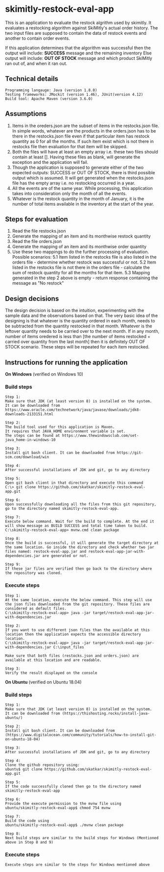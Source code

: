 # skimitly-restock-eval-app
This is an application to evaluate the restock algrithm used by skimitly. It evaluates a restocking algorithm against SkiMitly's actual order history. The two input files are supposed to contain the data of restock events and another to contain order events.

If this application determines that the algorithm was successful then the output will include:
	__SUCCESS__ message and the remaining inventory
Else output will include:
	__OUT OF STOCK__ message and which product SkiMitly ran out of, and when it ran out.
	
## Technical details
	Programming langauge: Java (version 1.8.0)
	Testing frameworks: JMockit (version 1.46), JUnit(version 4.12)
	Build tool: Apache Maven (version 3.6.0)
	
## Assumptions
1. Items in the oreders.json are the subset of items in the restocks.json file. In simple words, whatever are the products in the orders.json has to be there in the restocks.json file even if that particular item has restock quantity as 0 for all the months. If such item exist which is not there in restocks file then evaluation for that item will be skipped.
2. Both the files will have at least an empty array i.e. these two files should contain at least []. Having these files as blank, will generate the exception and the application will fail.
3. Though the application is supposed to generate either of the two expected outputs: SUCCESS or OUT OF STOCK, there is third possible output which is assumed. It will get generated when the restocks.json file has the empty array i.e. no restocking occurred in a year.
4. All the events are of the same year. While processing, this application takes into consideration only the month of all the events.
5. Whatever is the restock quantity in the month of January, it is the number of total items available in the inventory at the start of the year.

## Steps for evaluation
1. Read the file restocks.json
2. Generate the mapping of an item and its monthwise restock quantity
3. Read the file orders.json
4. Generate the mapping of an item and its monthwise order quantity
5. Use these two mappings to do the further processing of evaluation. Possible scenarios:
5.1 Item listed in the restocks file is also listed in the orders file - determine whether restock was successful or not. 
5.2 Item listed in the restocks file is not there in the orders file - calculate the sum of restock quantity for all the months for that item.
5.3 Mapping generated in the step 2 above is empty - return response containing the message as "No restock"


## Design decisions
The design decision is based on the intuition, experimenting with the sample data and the observations based on that. The very basic idea of the designing is that whatever is the quantity ordered in each month, needs to be subtracted from the quantity restocked in that month. Whatever is the leftover quantity needs to be carried over to the next month. If in any month, number of items oredered is less than [the number of items restocked + carried over quantity from the last month] then it is definitely OUT OF STOCK scenario. These steps will be repeated for each item restocked. 

## Instructions for running the application

**On Windows** (verified on Windows 10)

### Build steps
		
	Step 1:
	Make sure that JDK (at least version 8) is installed on the system. 
	It can be downloaded from https://www.oracle.com/technetwork/java/javase/downloads/jdk8-downloads-2133151.html
	
	Step 2:
	The build tool used for this application is Maven. 
	It requires that JAVA_HOME environment variable is set. 
	The steps can be found at https://www.thewindowsclub.com/set-java_home-in-windows-10
	
	Step 3:
	Install git bash client. It can be downloaded from https://git-scm.com/download/win
	
	Step 4:
	After successful installations of JDK and git, go to any directory
	
	Step 5:
	Open git bash client in that directory and execute this command
	C:\> git clone https://github.com/skatkar/skimitly-restock-eval-app.git
	
	Step 6:
	Upon successfully downloading all the files from this git repository, go to the directory named skimitly-restock-eval-app.
	
	Step 7:
	Execute below command. Wait for the build to complete. At the end it will show message as BUILD SUCCESS and total time taken to build.
	C:\skimitly-restock-eval-app> mvnw.cmd clean package
	
	Step 8:
	Once the build is successful, it will generate the target directory at the same location. Go inside the directory and check whether two jar files named: restock-eval-app.jar and restock-eval-app-jar-with-dependencies.jar are generated or not.
	
	Step 9:
	If these jar files are verified then go back to the directory where the repository was cloned.
	
### Execute steps

	Step 1:
	At the same location, execute the below command. This step will use the json files downloaded from the git repository. These files are considered as default files.
	C:\skimitly-restock-eval-app> java -jar target/restock-eval-app-jar-with-dependencies.jar
			
	Step 2:
	If you want to use different json files than the available at this location then the application expects the accessible directory location.
	C:\skimitly-restock-eval-app> java -jar target/restock-eval-app-jar-with-dependencies.jar C:\input_files
	
	Make sure that both files (restocks.json and orders.json) are available at this location and are readable.
	
	Step 3:
	Verify the result displayed on the console
	
**On Ubuntu** (verified on Ubuntu 18.04)
### Build steps
		
	Step 1:
	Make sure that JDK (at least version 8) is installed on the system. 
	It can be downloaded from (https://thishosting.rocks/install-java-ubuntu/)
	
	Step 2:
	Install git bash client. It can be downloaded from (https://www.digitalocean.com/community/tutorials/how-to-install-git-on-ubuntu-18-04)
	
	Step 3:
	After successful installations of JDK and git, go to any directory
	
	Step 4:
	Clone the github repository using:
	ubuntu$ git clone https://github.com/skatkar/skimitly-restock-eval-app.git
			
	Step 5:
	If the code successfully cloned then go to the directory named skimitly-restock-eval-app
	
	Step 6:
	Provide the execute permission to the mvnw file using 
	ubuntu/skimitly-restock-eval-app$ chmod 754 mvnw
	
	Step 7:
	Build the code using 
	ubuntu/skimitly-restock-eval-app$ ./mvnw clean package
	
	Step 8:
	Next build steps are similar to the build steps for Windows (Mentioned above in Step 8 and 9)
	
### Execute steps
	Execute steps are similar to the steps for Windows mentioned above
